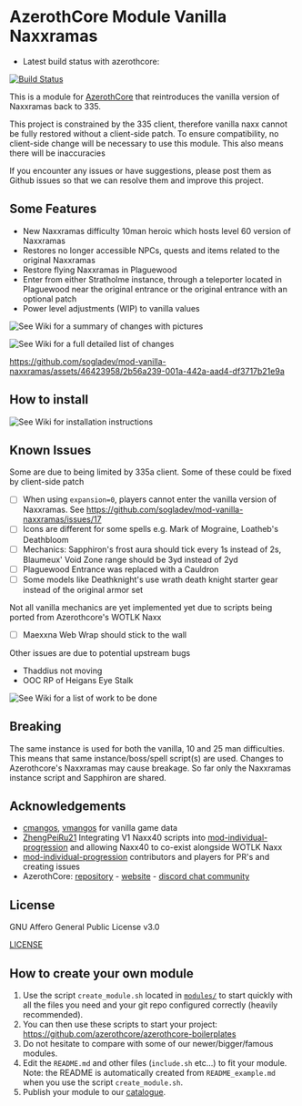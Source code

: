 # AzerothCore Module Vanilla Naxxramas

- Latest build status with azerothcore:

[![Build Status](
https://github.com/sogladev/mod-vanilla-naxxramas/actions/workflows/core-build.yml/badge.svg?branch=master&event=push)](https://github.com/sogladev/mod-vanilla-naxxramas)

This is a module for [AzerothCore](http://www.azerothcore.org) that reintroduces the vanilla version of Naxxramas back to 335.

This project is constrained by the 335 client, therefore vanilla naxx cannot be fully restored without a client-side patch. To ensure compatibility, no client-side change will be necessary to use this module. This also means there will be inaccuracies

If you encounter any issues or have suggestions, please post them as Github issues so that we can resolve them and improve this project.

## Some Features
* New Naxxramas difficulty 10man heroic which hosts level 60 version of Naxxramas
* Restores no longer accessible NPCs, quests and items related to the original Naxxramas
* Restore flying Naxxramas in Plaguewood
* Enter from either Stratholme instance, through a teleporter located in Plaguewood near the original entrance or the original entrance with an optional patch
* Power level adjustments (WIP) to vanilla values

![See Wiki for a summary of changes with pictures](https://github.com/sogladev/mod-vanilla-naxxramas/wiki/02-Summary-of-changes-with-pictures)

![See Wiki for a full detailed list of changes](https://github.com/sogladev/mod-vanilla-naxxramas/wiki/04-List-of-changes-in-detail)

https://github.com/sogladev/mod-vanilla-naxxramas/assets/46423958/2b56a239-001a-442a-aad4-df3717b21e9a

## How to install

![See Wiki for installation instructions](https://github.com/sogladev/mod-vanilla-naxxramas/wiki/03-How-to-Install)

## Known Issues

Some are due to being limited by 335a client. Some of these could be fixed by client-side patch

- [ ] When using `expansion=0`, players cannot enter the vanilla version of Naxxramas. See https://github.com/sogladev/mod-vanilla-naxxramas/issues/17
- [ ] Icons are different for some spells e.g. Mark of Mograine, Loatheb's Deathbloom
- [ ] Mechanics: Sapphiron's frost aura should tick every 1s instead of 2s, Blaumeux' Void Zone range should be 3yd instead of 2yd
- [ ] Plaguewood Entrance was replaced with a Cauldron
- [ ] Some models like Deathknight's use wrath death knight starter gear instead of the original armor set

Not all vanilla mechanics are yet implemented yet due to scripts being ported from Azerothcore's WOTLK Naxx

- [ ] Maexxna Web Wrap should stick to the wall

Other issues are due to potential upstream bugs

* Thaddius not moving
* OOC RP of Heigans Eye Stalk

![See Wiki for a list of work to be done](https://github.com/sogladev/mod-vanilla-naxxramas/wiki/05-Work-To-Be-Done)

## Breaking

The same instance is used for both the vanilla, 10 and 25 man difficulties. This means that same instance/boss/spell script(s) are used. Changes to Azerothcore's Naxxramas may cause breakage. So far only the Naxxramas instance script and Sapphiron are shared.

## Acknowledgements
- [cmangos](https://github.com/cmangos), [vmangos](https://github.com/vmangos) for vanilla game data
- [ZhengPeiRu21](https://github.com/ZhengPeiRu21/mod-individual-progression) Integrating V1 Naxx40 scripts into [mod-individual-progression](https://github.com/ZhengPeiRu21/mod-individual-progression) and allowing Naxx40 to co-exist alongside WOTLK Naxx
- [mod-individual-progression](https://github.com/ZhengPeiRu21/mod-individual-progression) contributors and players for PR's and creating issues
- AzerothCore: [repository](https://github.com/azerothcore) - [website](https://azerothcore.org/) - [discord chat community](https://discord.gg/PaqQRkd)

## License

GNU Affero General Public License v3.0

[LICENSE](./../LICENSE)


## How to create your own module

1. Use the script `create_module.sh` located in [`modules/`](https://github.com/azerothcore/azerothcore-wotlk/tree/master/modules) to start quickly with all the files you need and your git repo configured correctly (heavily recommended).
1. You can then use these scripts to start your project: https://github.com/azerothcore/azerothcore-boilerplates
1. Do not hesitate to compare with some of our newer/bigger/famous modules.
1. Edit the `README.md` and other files (`include.sh` etc...) to fit your module. Note: the README is automatically created from `README_example.md` when you use the script `create_module.sh`.
1. Publish your module to our [catalogue](https://github.com/azerothcore/modules-catalogue).

